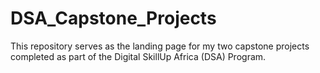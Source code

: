 # DSA_Capstone_Projects
This repository serves as the landing page for my two capstone projects completed as part of the Digital SkillUp Africa (DSA) Program.
